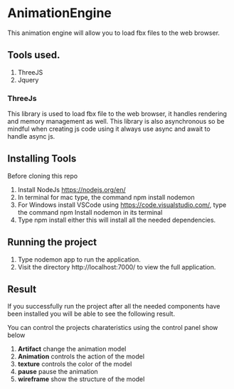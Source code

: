 # AnimationEngine
This animation engine will allow you to load fbx files to the web browser.

## Tools used.

1. ThreeJS
2. Jquery

### ThreeJs
This library is used to load fbx file to the web browser, it handles rendering and memory management as well. This library is also asynchronous so be mindful when creating js code using it always use async and await to handle async js.

## Installing Tools 

Before cloning this repo

1. Install NodeJs https://nodejs.org/en/
2. In terminal for mac type, the command npm install nodemon
3. For Windows install VSCode using https://code.visualstudio.com/, type the command npm Install nodemon in its terminal
4. Type npm install either this will install all the needed dependencies.

## Running the project
1. Type nodemon app to run the application.
2. Visit the directory http://localhost:7000/ to view the full application.
    
## Result 
If you successfully run the project after all the needed components have been installed you will be able to see the following result.
[](assets/gitgub-images/project.png)

You can control the projects charateristics using the control panel show below
[](assets/github-images/Control-panel.png)
1. **Artifact** change the animation model 
2. **Animation** controls the action of the model 
3. **texture** controls the color of the model
4. **pause** pause the animation 
5. **wireframe** show the structure of the model
